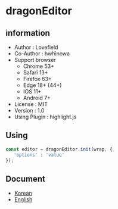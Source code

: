 # dragonEditor
## information
 - Author : Lovefield
 - Co-Author : hwhinowa
 - Support browser
    - Chrome 53+
    - Safari 13+
    - Firefox 63+
    - Edge 18+ (44+)
    - IOS 11+
    - Android 7+
 - License : MIT
 - Version : 1.0
 - Using Plugin : highlight.js

## Using
```js
const editor = dragonEditor.init(wrap, {
   'options' : 'value'
});
```

## Document
- [Korean](https://github.com/lovefields/dragonEditor/blob/master/document/document_kr.md)
- [English](https://github.com/lovefields/dragonEditor/blob/master/document/document_en.md)

